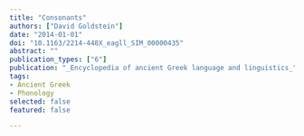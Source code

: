 ```yaml
---
title: "Consonants"
authors: ["David Goldstein"]
date: "2014-01-01"
doi: "10.1163/2214-448X_eagll_SIM_00000435"
abstract: ""
publication_types: ["6"]
publication: "_Encyclopedia of ancient Greek language and linguistics_"
tags:
- Ancient Greek
- Phonology
selected: false
featured: false

---
```


